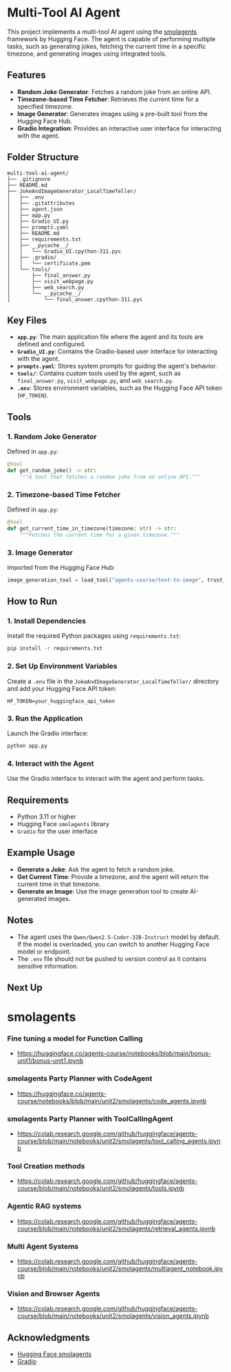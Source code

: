 # Multi-Tool AI Agent

This project implements a multi-tool AI agent using the [smolagents](https://huggingface.co/docs/smolagents/en/index) framework by Hugging Face. The agent is capable of performing multiple tasks, such as generating jokes, fetching the current time in a specific timezone, and generating images using integrated tools.

## Features

- **Random Joke Generator**: Fetches a random joke from an online API.
- **Timezone-based Time Fetcher**: Retrieves the current time for a specified timezone.
- **Image Generator**: Generates images using a pre-built tool from the Hugging Face Hub.
- **Gradio Integration**: Provides an interactive user interface for interacting with the agent.

## Folder Structure
```
multi-tool-ai-agent/
├── .gitignore
├── README.md
├── JokeAndImageGenerator_LocalTimeTeller/
│   ├── .env
│   ├── .gitattributes
│   ├── agent.json
│   ├── app.py
│   ├── Gradio_UI.py
│   ├── prompts.yaml
│   ├── README.md
│   ├── requirements.txt
│   ├── __pycache__/
│   │   └── Gradio_UI.cpython-311.pyc
│   ├── .gradio/
│   │   └── certificate.pem
│   └── tools/
│       ├── final_answer.py
│       ├── visit_webpage.py
│       ├── web_search.py
│       └── __pycache__/
│           └── final_answer.cpython-311.pyc
```

## Key Files

- **`app.py`**: The main application file where the agent and its tools are defined and configured.
- **`Gradio_UI.py`**: Contains the Gradio-based user interface for interacting with the agent.
- **`prompts.yaml`**: Stores system prompts for guiding the agent's behavior.
- **`tools/`**: Contains custom tools used by the agent, such as `final_answer.py`, `visit_webpage.py`, and `web_search.py`.
- **`.env`**: Stores environment variables, such as the Hugging Face API token (`HF_TOKEN`).

## Tools

### 1. Random Joke Generator
Defined in `app.py`:
```python
@tool
def get_random_joke() -> str:
    """A tool that fetches a random joke from an online API."""
```

### 2. Timezone-based Time Fetcher
Defined in `app.py`:
```python
@tool
def get_current_time_in_timezone(timezone: str) -> str:
    """Fetches the current time for a given timezone."""
```

### 3. Image Generator
Imported from the Hugging Face Hub:
```python
image_generation_tool = load_tool("agents-course/text-to-image", trust_remote_code=True)
```

## How to Run

### 1. Install Dependencies
Install the required Python packages using `requirements.txt`:
```sh
pip install -r requirements.txt
```

### 2. Set Up Environment Variables
Create a `.env` file in the `JokeAndImageGenerator_LocalTimeTeller/` directory and add your Hugging Face API token:
```
HF_TOKEN=your_huggingface_api_token
```

### 3. Run the Application
Launch the Gradio interface:
```sh
python app.py
```

### 4. Interact with the Agent
Use the Gradio interface to interact with the agent and perform tasks.

## Requirements

- Python 3.11 or higher
- Hugging Face `smolagents` library
- `Gradio` for the user interface

## Example Usage

- **Generate a Joke**: Ask the agent to fetch a random joke.
- **Get Current Time**: Provide a timezone, and the agent will return the current time in that timezone.
- **Generate an Image**: Use the image generation tool to create AI-generated images.

## Notes

- The agent uses the `Qwen/Qwen2.5-Coder-32B-Instruct` model by default. If the model is overloaded, you can switch to another Hugging Face model or endpoint.
- The `.env` file should not be pushed to version control as it contains sensitive information.


## Next Up
# smolagents
### Fine tuning a model for Function Calling 
- https://huggingface.co/agents-course/notebooks/blob/main/bonus-unit1/bonus-unit1.ipynb

### smolagents Party Planner with CodeAgent
- https://huggingface.co/agents-course/notebooks/blob/main/unit2/smolagents/code_agents.ipynb

### smolagents Party Planner with ToolCallingAgent
- https://colab.research.google.com/github/huggingface/agents-course/blob/main/notebooks/unit2/smolagents/tool_calling_agents.ipynb

### Tool Creation methods
- https://colab.research.google.com/github/huggingface/agents-course/blob/main/notebooks/unit2/smolagents/tools.ipynb

### Agentic RAG systems 
- https://colab.research.google.com/github/huggingface/agents-course/blob/main/notebooks/unit2/smolagents/retrieval_agents.ipynb

### Multi Agent Systems
- https://colab.research.google.com/github/huggingface/agents-course/blob/main/notebooks/unit2/smolagents/multiagent_notebook.ipynb

### Vision and Browser Agents
- https://colab.research.google.com/github/huggingface/agents-course/blob/main/notebooks/unit2/smolagents/vision_agents.ipynb

## Acknowledgments

- [Hugging Face smolagents](https://huggingface.co/docs/smolagents/en/index)
- [Gradio](https://gradio.app/)


